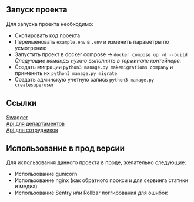 ## Запуск проекта

Для запуска проекта необходимо:

- Скопировать код проекта
- Переименовать `example.env` в `.env` и изменить параметры по усмотрению
- Запустить проект в docker compose -> `docker compose up -d --build`
  _Следующие команды нужно выполнять в терминале контейнера._
- Создать миграции `python3 manage.py makemigrations company` и применить их `python3 manage.py migrate`
- Создать админскую учетную запись `python3 manage.py createsuperuser`

## Ссылки

[Swagger](http://0.0.0.0:8000/swagger/)  
[Api для департаментов](http://0.0.0.0:8000/api/departments/)  
[Api для сотрудников](http://0.0.0.0:8000/api/employees/)

## Использование в прод версии

Для использования данного проекта в проде, желательно следующие:

- Использование gunicorn
- Использование nginx (как обратного прокси и для сервинга статики и медиа)
- Использование Sentry или Rollbar логгирования для ошибок
